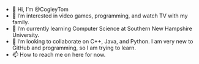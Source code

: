 - 👋 Hi, I’m @CogleyTom
- 👀 I’m interested in video games, programming, and watch TV with my family.
- 🌱 I’m currently learning Computer Science at Southern New Hampshire University.
- 💞️ I’m looking to collaborate on C++, Java, and Python. I am very new to GitHub and programming, so I am trying to learn. 
- 📫 How to reach me on here for now.

<!---
As stated above I am very new to GitHub and new to Programming as well. I am currently 30 years old and an Active Duty Sergeant in the Army. I have always been interested
in programming it just took awhile for me to go back to school. However, since I started I have loved every moment learning programming. There are many roadblocks I keep
encountering. I know if I keep pushing I will eventually perservere. Anyway, thanks for taking the time to read this.
--->
